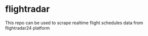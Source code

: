 # flightradar
This repo can be used to scrape realtime flight schedules data from flightradar24 platform
